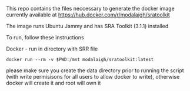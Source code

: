 This repo contains the files neccessary to generate the docker image currently available at https://hub.docker.com/r/modalaigh/sratoolkit

The image runs Ubuntu Jammy and has SRA Toolkit (3.1.1) installed

To run, follow these instructions 

Docker - run in directory with SRR file

```
docker run --rm -v $PWD:/mnt modalaigh/sratoolkit:latest
```

please make sure you create the data directory prior to running the script (with write permisisons for all users to allow docker to write), otherwise docker will create it and root will own it